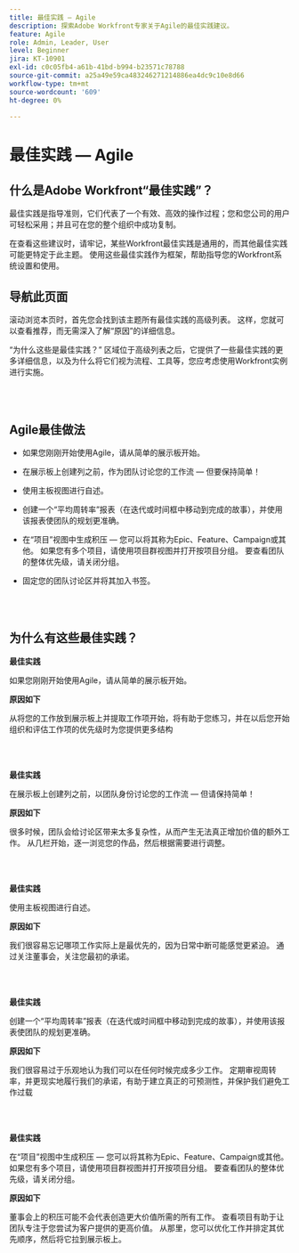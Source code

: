 ```yaml
---
title: 最佳实践 — Agile
description: 探索Adobe Workfront专家关于Agile的最佳实践建议。
feature: Agile
role: Admin, Leader, User
level: Beginner
jira: KT-10901
exl-id: c0c05fb4-a61b-41bd-b994-b23571c78788
source-git-commit: a25a49e59ca483246271214886ea4dc9c10e8d66
workflow-type: tm+mt
source-wordcount: '609'
ht-degree: 0%

---
```


# 最佳实践 — Agile

## 什么是Adobe Workfront“最佳实践”？

最佳实践是指导准则，它们代表了一个有效、高效的操作过程；您和您公司的用户可轻松采用；并且可在您的整个组织中成功复制。

在查看这些建议时，请牢记，某些Workfront最佳实践是通用的，而其他最佳实践可能更特定于此主题。 使用这些最佳实践作为框架，帮助指导您的Workfront系统设置和使用。

## 导航此页面

滚动浏览本页时，首先您会找到该主题所有最佳实践的高级列表。 这样，您就可以查看推荐，而无需深入了解“原因”的详细信息。

“为什么这些是最佳实践？” 区域位于高级列表之后，它提供了一些最佳实践的更多详细信息，以及为什么将它们视为流程、工具等，您应考虑使用Workfront实例进行实施。

</br>
</br>

## Agile最佳做法

* 如果您刚刚开始使用Agile，请从简单的展示板开始。

* 在展示板上创建列之前，作为团队讨论您的工作流 — 但要保持简单！
* 使用主板视图进行自述。

* 创建一个“平均周转率”报表（在迭代或时间框中移动到完成的故事），并使用该报表使团队的规划更准确。

* 在“项目”视图中生成积压 — 您可以将其称为Epic、Feature、Campaign或其他。 如果您有多个项目，请使用项目群视图并打开按项目分组。 要查看团队的整体优先级，请关闭分组。

* 固定您的团队讨论区并将其加入书签。

</br>
</br>

## 为什么有这些最佳实践？

**最佳实践**

如果您刚刚开始使用Agile，请从简单的展示板开始。

**原因如下**

从将您的工作放到展示板上并提取工作项开始，将有助于您练习，并在以后您开始组织和评估工作项的优先级时为您提供更多结构

</br>
</br>


**最佳实践**

在展示板上创建列之前，以团队身份讨论您的工作流 — 但请保持简单！


**原因如下**

很多时候，团队会给讨论区带来太多复杂性，从而产生无法真正增加价值的额外工作。 从几栏开始，逐一浏览您的作品，然后根据需要进行调整。

</br>
</br>

**最佳实践**

使用主板视图进行自述。

**原因如下**

我们很容易忘记哪项工作实际上是最优先的，因为日常中断可能感觉更紧迫。 通过关注董事会，关注您最初的承诺。

</br>
</br>

**最佳实践**

创建一个“平均周转率”报表（在迭代或时间框中移动到完成的故事），并使用该报表使团队的规划更准确。

**原因如下**

我们很容易过于乐观地认为我们可以在任何时候完成多少工作。 定期审视周转率，并更现实地履行我们的承诺，有助于建立真正的可预测性，并保护我们避免工作过载

</br>
</br>

**最佳实践**

在“项目”视图中生成积压 — 您可以将其称为Epic、Feature、Campaign或其他。 如果您有多个项目，请使用项目群视图并打开按项目分组。 要查看团队的整体优先级，请关闭分组。

**原因如下**

董事会上的积压可能不会代表创造更大价值所需的所有工作。 查看项目有助于让团队专注于您尝试为客户提供的更高价值。 从那里，您可以优化工作并排定其优先顺序，然后将它拉到展示板上。
